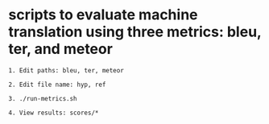 
# scripts to evaluate machine translation using three metrics: bleu, ter, and meteor

    1. Edit paths: bleu, ter, meteor
    
    2. Edit file name: hyp, ref
    
    3. ./run-metrics.sh
    
    4. View results: scores/*

